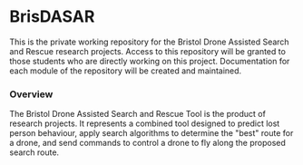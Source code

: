 # BrisDASAR

This is the private working repository for the Bristol Drone Assisted Search and Rescue research projects. Access to this repository will be granted to those students who are directly working on this project. Documentation for each module of the repository will be created and maintained.

### Overview

The Bristol Drone Assisted Search and Rescue Tool is the product of research projects. It represents a combined tool designed to predict lost person behaviour, apply search algorithms to determine the "best" route for a drone, and send commands to control a drone to fly along the proposed search route.

